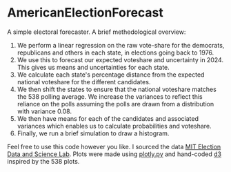 # AmericanElectionForecast

A simple electoral forecaster. A brief methedological overview:
1. We perform a linear regression on the raw vote-share for the democrats, republicans and others in each state, in elections going back to 1976.
2. We use this to forecast our expected voteshare and uncertainty in 2024. This gives us means and uncertainties for each state.
3. We calculate each state's percentage distance from the expected national voteshare for the different candidates.
4. We then shift the states to ensure that the national voteshare matches the 538 polling average. We increase the variances to reflect this reliance on the polls assuming the polls are drawn from a distribution with variance 0.08.
5. We then have means for each of the candidates and associated variances which enables us to calculate probabilities and voteshare.
6. Finally, we run a brief simulation to draw a histogram.

Feel free to use this code however you like. I sourced the data [MIT Election Data and Science Lab](https://dataverse.harvard.edu/dataset.xhtml?persistentId=doi:10.7910/DVN/PEJ5QU). Plots were made using [plotly.py](https://plotly.com/python/) and hand-coded [d3](https://d3js.org/) inspired by the 538 plots.
